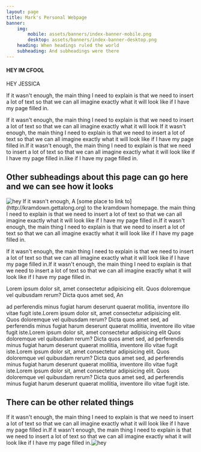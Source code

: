 ```yaml
---
layout: page
title: Mark's Personal Webpage
banner:
    img:
        mobile: assets/banners/index-banner-mobile.png
        desktop: assets/banners/index-banner-desktop.png
    heading: When headings ruled the world
    subheading: And subheadings were there
---
```


#### HEY IM CFOOL

HEY JESSICA

If it wasn't enough, the main thing I need to explain is that we need to insert a lot of text so that we can all imagine exactly what it will look like if I have my page filled in.

If it wasn't enough, the main thing I need to explain is that we need to insert a lot of text so that we can all imagine exactly what it will look
If it wasn't enough, the main thing I need to explain is that we need to insert a lot of text so that we can all imagine exactly what it will look like if I have my page filled in.If it wasn't enough, the main thing I need to explain is that we need to insert a lot of text so that we can all imagine exactly what it will look like if I have my page filled in.like if I have my page filled in.

## Other subheadings about this page can go here and we can see how it looks

<img src="https://placekitten.com/640/360" class="right" title="hey" alt="hey">
If it wasn't enough, A [some place to link to](http://kramdown.gettalong.org) to the kramdown homepage. the main thing I need to explain is that we need to insert a lot of text so that we can all imagine exactly what it will look like if I have my page filled in.If it wasn't enough, the main thing I need to explain is that we need to insert a lot of text so that we can all imagine exactly what it will look like if I have my page filled in.

If it wasn't enough, the main thing I need to explain is that we need to insert a lot of text so that we can all imagine exactly what it will look like if I have my page filled in.If it wasn't enough, the main thing I need to explain is that we need to insert a lot of text so that we can all imagine exactly what it will look like if I have my page filled in.

Lorem ipsum dolor sit, amet consectetur adipisicing elit. Quos doloremque vel quibusdam rerum? Dicta quos amet sed, An

ad perferendis minus fugiat harum deserunt quaerat mollitia, inventore illo vitae fugit iste.Lorem ipsum dolor sit, amet consectetur adipisicing elit. Quos doloremque vel quibusdam rerum? Dicta quos amet sed, ad perferendis minus fugiat harum deserunt quaerat mollitia, inventore illo vitae fugit iste.Lorem ipsum dolor sit, amet consectetur adipisicing elit Quos doloremque vel quibusdam rerum? Dicta quos amet sed, ad perferendis minus fugiat harum deserunt quaerat mollitia, inventore illo vitae fugit iste.Lorem ipsum dolor sit, amet consectetur adipisicing elit. Quos doloremque vel quibusdam rerum? Dicta quos amet sed, ad perferendis minus fugiat harum deserunt quaerat mollitia, inventore illo vitae fugit iste.Lorem ipsum dolor sit, amet consectetur adipisicing elit. Quos doloremque vel quibusdam rerum? Dicta quos amet sed, ad perferendis minus fugiat harum deserunt quaerat mollitia, inventore illo vitae fugit iste.

## There can be other related things

If it wasn't enough, the main thing I need to explain is that we need to insert a lot of text so that we can all imagine exactly what it will look like if I have my page filled in.If it wasn't enough, the main thing I need to explain is that we need to insert a lot of text so that we can all imagine exactly what it will look like if I have my page filled in.<img src="https://placekitten.com/640/360" class="right" title="hey" alt="hey">
